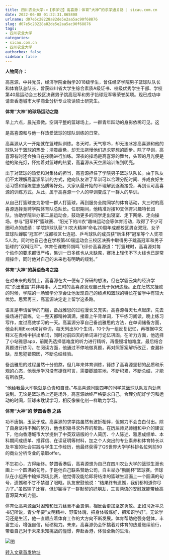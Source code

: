 ```yaml
---
title: 四川农业大学->【求学记】高喜源：体育“大神”的求学通关路 | sicau.com.cn
date: 2022-06-08 01:22:31.865808
urlname: d07e5c28228a82de5e2aa5ac90f68876
slug: d07e5c28228a82de5e2aa5ac90f68876
tags: 
- 四川农业大学
categories:
- sicau.com.cn
- 四川农业大学
authorbox: false
sidebar: false
---
```

**人物简介：**

高喜源，中共党员，经济学院金融学2018级学生，曾任经济学院男子篮球队队长和体育队总队长，曾获四川省大学生综合素质A级证书、校级优秀学生干部、学校第40届运动会三校区决赛男子跳高冠军和男子铅球冠军等荣誉奖项。现已成功申请至香港城市大学商业分析专业攻读硕士研究生。

**体育“大神”的球场运动之路**  

早上六点，晨光熹微。空阔平整的篮球场上，一群青年跃动的身影依稀可见。这
<!--more-->
是高喜源和与他一样热爱篮球的球队训练的日常。

高喜源从大一开始就在篮球队训练。冬天时，天气寒冷，却无法冰冻高喜源和他的球队对于篮球的热爱；清晨疲惫，却无法拖慢他们追求梦想的脚步。除了早训，高喜源有时还会独自在夜晚进行加练。深夜的操场是高喜源的舞台，头顶的月光便是他的聚光灯，怀揣着对篮球的热爱，高喜源从天空黑暗训练到明亮。

出于对篮球的热爱和对集体的担当，高喜源担任了学院男子篮球队队长。由于队友们不太理解高喜源早训的方式，他向队友讲了早训可以合理分配时间、养成良好生活习惯和锤炼意志品质等好处。大家从最开始的不理解到逐渐接受，再到认可高喜源的训练方式。从此，属于高喜源一个人的早训变成了一群人的早训。

从自己打篮球变为带领一群人打篮球，再到服务全院同学的体育活动，大三时的高喜源选择竞聘学院体育队总队长。任职期间，他精准对接10支体育兴趣特长团队，协助学院举办第二届运动会，鼓动更多的同学走出寝室、走下网络、走向操场，参与“冠军杯”篮球赛、“阳光下的川农”趣味运动会等体育活动，取得了不少可圈可点的成绩：学院排球队获“川农大精神”命名20周年成都校区男女双冠、女子篮球队蝉联“冠军杯”成都校区七连冠、乒乓球队的成员获“新生杯”冠军等个人奖项5人次。同时他自己也在学校第40届运动会三校区决赛中取得男子跳高冠军和男子铅球的“双料冠军”。体育任课教师胡鸣飞评价高喜源道：“打篮球时，高喜源对每个动作的要求都很严格，集训一日多练也从未缺席，赛场上轻伤不下火线也已是常规操作，同时他对自己的未来也有明确的规划。”

**体育“大神”的英语备考之路**

在对未来的规划上，高喜源在大一便有了保研的想法，但在学霸云集的经济学院“杀出重围”并非易事。大三时的高喜源发现自己处于保研边缘。正在茫然又挫败的时候，学院的一场留学分享会让他发现自己的绩点和篮球的特长在留学中有较大优势。思索再三，高喜源决定走上留学这条路。

语言是申请留学的门槛，备战雅思的过程漫长又充实。高喜源每天七点起床，先去操场进行晨练，让一整天都精神满满，接着上午背单词，下午练习阅读，晚上练习写作，度过高效学习的一天。高喜源分享自己备战雅思的方法，在单词储备方面，他会利用Excel来背单词，每天列出50个生词，10个为一组反复记忆，再根据中文释义在表格中拼出单词，同时对前四天的单词进行记忆巩固。在听力方面，他选择了小站雅思app，前期先选择低难度的听力进行精听，再慢慢增加难度，最后结合真题进行练习。在阅读方面，他通过不停地做真题，再对照答案解析改正，查漏补缺，反思犯错原因，不断总结经验。

备战雅思的过程虽然十分煎熬，但几年来体育训练，锤炼了高喜源坚韧的品质和乐观的心态，他表示学习没有捷径可言，需要脚踏实地，不断积累，不断总结，才能有所收获。

“他给我最大印象就是负责和自律。”与高喜源同窗四年的同学兼篮球队队友向劲熹说到。无论是篮球场上还是场外，高喜源始终严格要求自己，合理分配好学习和运动的时间，篮球未耽误学习，相反像催化剂一样助力学习。

**体育“大神”的** **梦圆香港** **之路**

功不唐捐，玉汝于成。高喜源的求学路虽然有波折相伴，但努力不会白白付出。除了自身坚持不懈的努力，他也积极寻求外界的帮助。在历届师兄师姐和中介的建议下，他向香港城市大学提供了中英双语版的个人简历、个人陈述、雅思成绩单、本科期间成绩单、推荐信、在读证明等材料，加之个人突出的专业素养和体育特长以及丰富的社会实践与学生工作经历，他最终获得了QS世界大学学科排名位列前50的商业分析专业的录取offer。

不忘初心，方得始终。梦圆香港后，高喜源想为自己在四川农业大学的篮球生涯也画上一个圆满的句号。于是他自己联系赞助公司，自主举办“鹏鹏杯”篮球赛。但球队在小组赛中输掉两场比赛，他觉得没能给即将结束的篮球生涯画上一个圆满的句号，遗憾和不甘不禁湿了眼眶。队友安慰他说：“结果终有遗憾，我们都知道你尽力了。”虽然输了比赛，但却赢得了一群默契的好朋友，三言两语的安慰就能带给高喜源莫大的力量。

体育让高喜源面对困难和压力丝毫不会畏惧，相反会更加坚定勇敢。正如习近平总书记所说，青少年要“文明精神、野蛮体魄，把身体锻炼好，把知识学好”。无论学习还是生活，他一直顺应着体育工作的大方向不断发展。体育帮助他强身健体，丰富生活，增强自信，砥砺毅力。未来，高喜源仍会怀揣着对体育的热爱继续前行，带着自己对于未来未知挑战的憧憬，奔赴香港，体验全新的生活。

![图](https://news.sicau.edu.cn/__local/3/35/9F/46FD367F74EEA094FE8391C24E5_A811B71C_89FD.png)

[转入文章首发地址](https://news.sicau.edu.cn/info/1078/68197.htm)